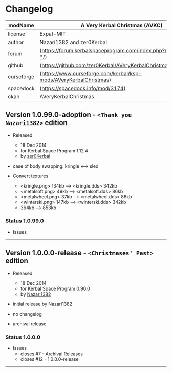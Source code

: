 # Changelog  
  
| modName    | A Very Kerbal Christmas (AVKC)                                    |
| ---------- | ----------------------------------------------------------------- |
| license    | Expat-MIT                                                         |
| author     | Nazari1382 and zer0Kerbal                                         |
| forum      | (https://forum.kerbalspaceprogram.com/index.php?/topic/211089-*/) |
| github     | (https://github.com/zer0Kerbal/AVeryKerbalChristmas)              |
| curseforge | (https://www.curseforge.com/kerbal/ksp-mods/AVeryKerbalChristmas) |
| spacedock  | (https://spacedock.info/mod/3174)                                 |
| ckan       | AVeryKerbalChristmas                                              |

## Version 1.0.99.0-adoption - `<Thank you Nazari1382>` edition

* Released
  * 18 Dec 2014
  * for Kerbal Space Program 1.12.4
  * by [zer0Kerbal](https://github.com/zer0Kerbal)

* case of body swapping: kringle <--> sled
* Convert textures
  * <kringle.png> 134kb --> <kringle.dds> 342kb
  * <metalsoft.png> 49kb --> <metalsoft.dds> 86kb
  * <metalwheel.png> 37kb --> <metalwheel.dds> 86kb
  * <winterski.png> 147kb --> <winterski.dds> 342kb
  * 364kb --> 853kb

### Status 1.0.99.0

* Issues

---

## Version 1.0.0.0-release - `<Christmases' Past>` edition

* Released
  * 18 Dec 2014
  * for Kerbal Space Program 0.90.0
  * by [Nazari1382](https://forum.kerbalspaceprogram.com/index.php?/profile/62013-*/)

* initial release by Nazari1382
* no changelog
* archival release

### Status 1.0.0.0

* Issues
  * closes #7 - Archival Releases
  * closes #12 - 1.0.0.0-release

---